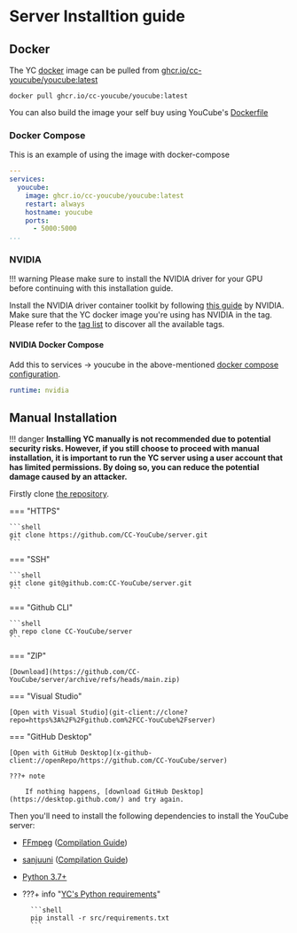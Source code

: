 # Server Installtion guide

## Docker

The YC [docker] image can be pulled from [ghcr.io/cc-youcube/youcube:latest](https://github.com/CC-YouCube/server/pkgs/container/youcube)

```shell
docker pull ghcr.io/cc-youcube/youcube:latest
```

You can also build the image your self buy using YouCube's [Dockerfile]

### Docker Compose

This is an example of using the image with docker-compose

```yaml
---
services:
  youcube:
    image: ghcr.io/cc-youcube/youcube:latest
    restart: always
    hostname: youcube
    ports:
      - 5000:5000
...
```

### NVIDIA

!!! warning
    Please make sure to install the NVIDIA driver for your GPU before continuing with this installation guide.

Install the NVIDIA driver container toolkit by following [this guide](https://docs.nvidia.com/datacenter/cloud-native/container-toolkit/latest/install-guide.html) by NVIDIA.
Make sure that the YC docker image you're using has NVIDIA in the tag. Please refer to the [tag list](https://github.com/CC-YouCube/server/pkgs/container/youcube/versions?filters%5Bversion_type%5D=tagged) to discover all the available tags.

#### NVIDIA Docker Compose

Add this to services -> youcube in the above-mentioned [docker compose configuration](#docker-compose).

```yaml
runtime: nvidia
```

## Manual Installation

!!! danger
    **Installing YC manually is not recommended due to potential security risks. However, if you still choose to proceed with manual installation, it is important to run the YC server using a user account that has limited permissions. By doing so, you can reduce the potential damage caused by an attacker.**

Firstly clone [the repository].

=== "HTTPS"

    ```shell
    git clone https://github.com/CC-YouCube/server.git
    ```

=== "SSH"

    ```shell
    git clone git@github.com:CC-YouCube/server.git
    ```
=== "Github CLI"

    ```shell
    gh repo clone CC-YouCube/server
    ```
=== "ZIP"

    [Download](https://github.com/CC-YouCube/server/archive/refs/heads/main.zip)

=== "Visual Studio"

    [Open with Visual Studio](git-client://clone?repo=https%3A%2F%2Fgithub.com%2FCC-YouCube%2Fserver)

=== "GitHub Desktop"

    [Open with GitHub Desktop](x-github-client://openRepo/https://github.com/CC-YouCube/server)
    
    ???+ note
        
        If nothing happens, [download GitHub Desktop](https://desktop.github.com/) and try again. 

Then you'll need to install the following dependencies to install the YouCube server:

- [FFmpeg] ([Compilation Guide](https://trac.ffmpeg.org/wiki/CompilationGuide))
- [sanjuuni] ([Compilation Guide](https://github.com/MCJack123/sanjuuni#building))
- [Python 3.7+]
- ???+ info "[YC's Python requirements]"

        ```shell
        pip install -r src/requirements.txt
        ```

[FFmpeg]: https://ffmpeg.org/download.html
[sanjuuni]: https://github.com/MCJack123/sanjuuni#installation
[YC's Python requirements]: https://github.com/CC-YouCube/server/blob/main/src/requirements.txt
[Python 3.7+]: https://www.python.org/downloads
[docker]: https://www.docker.com
[the repository]: https://github.com/CC-YouCube/server
[Dockerfile]: https://github.com/CC-YouCube/server/blob/main/src/Dockerfile
